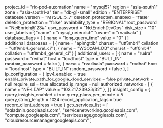 project_id                  = "ric-pod-automation"
name                        = "mysql57"
region                      = "asia-south1"
zone                        = "asia-south1-a"
tier                        = "db-g1-small"
edition                     = "ENTERPRISE"
database_version            = "MYSQL_5_7"
deletion_protection_enabled = "false"
deletion_protection         = "false"
availability_type           = "REGIONAL"
root_password               = "NetEnrich@123#"
user_password               = "NetEnrichDevOps"
disk_size                   = "10"
user_labels = {
  "name"  = "mysql_netenrich"
  "owner" = "rvadisala"
}
database_flags = [
  {
    name  = "long_query_time"
    value = "0"
  }
]
additional_databases = [
  {
    name      = "apimgtdb"
    charset   = "utf8mb4"
    collation = "utf8mb4_general_ci"
  },
  {
    name      = "WSO2AM_DB"
    charset   = "utf8mb4"
    collation = "utf8mb4_general_ci"
  }
]
additional_users = [
  {
    name            = "rudra"
    password        = "redhat"
    host            = "localhost"
    type            = "BUILT_IN"
    random_password = false
  },
  {
    name            = "rvadisala"
    password        = "redhat"
    host            = "localhost"
    type            = "BUILT_IN"
    random_password = false
  },
]
ip_configuration = {
  ipv4_enabled                                  = true
  enable_private_path_for_google_cloud_services = false
  private_network                               = null
  require_ssl                                   = true
  allocated_ip_range                            = null
  authorized_networks = [
    {
      name  = "NE-LDAP"
      value = "103.217.239.36/32"
    },
  ]
}
insights_config = {
  query_insights_enabled  = true
  query_plans_per_minute  = 5
  query_string_length     = 1024
  record_application_tags = true
  record_client_address   = true
}
gcp_services_list = [
  "sqladmin.googleapis.com",
  "servicenetworking.googleapis.com",
  "compute.googleapis.com",
  "serviceusage.googleapis.com",
  "cloudresourcemanager.googleapis.com"
]
